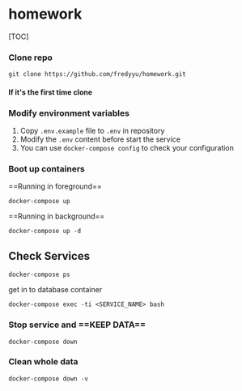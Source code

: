 # homework
[TOC]

### Clone repo

```shell=
git clone https://github.com/fredyyu/homework.git
```

#### If it's the first time clone
### Modify environment variables

1. Copy `.env.example` file to `.env` in repository
2. Modify the `.env` content before start the service
3. You can use `docker-compose config` to check your configuration

### Boot up containers

==Running in foreground==
```shell=
docker-compose up
```

==Running in background==
```shell=
docker-compose up -d
```

## Check Services

```shell=
docker-compose ps
```

get in to database container

```shell=
docker-compose exec -ti <SERVICE_NAME> bash
```

### Stop service and ==KEEP DATA==

```shell=
docker-compose down
```

### Clean whole data

```shell=
docker-compose down -v
```